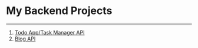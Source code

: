 # My Backend Projects
---

1. [Todo App/Task Manager API](https://github.com/abhilashmendhe/backend_projects/tree/main/_1_todo_app)
2. [Blog API](https://github.com/abhilashmendhe/backend_projects/tree/main/_2_personal_blogging)

